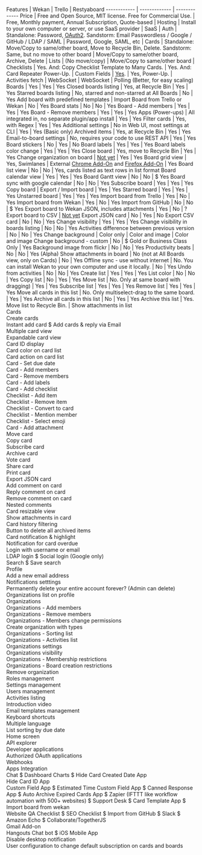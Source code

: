 Features | Wekan | Trello | Restyaboard
------------ | ------------- | -------------
Price | Free and Open Source, MIT license. Free for Commercial Use. | Free, Monthly payment, Annual Subscription, Quote-based |
Hosting | Install to your own computer or server, or use SaaS provider | SaaS |
Auth | Standalone: Password, [OAuth2](https://github.com/wekan/wekan/wiki/OAuth2). Sandstorm: Email Passwordless / Google / GitHub / LDAP / SAML | Password, Google, SAML, etc |
Cards | Standalone: Move/Copy to same/other board, Move to Recycle Bin, Delete. Sandstorm: Same, but no move to other board | Move/Copy to same/other board, Archive, Delete |
Lists | (No move/copy) | Move/Copy to same/other board |
Checklists | Yes. And: Copy Checklist Template to Many Cards. | Yes. And: Card Repeater Power-Up. |
Custom Fields | [Yes](https://github.com/wekan/wekan/wiki/Custom-Fields). | Yes, Power-Up. |
Activities fetch | WebSocket | WebSocket | Polling (Better, for easy scaling)
Boards | Yes | Yes | Yes
Closed boards listing | Yes, at Recycle Bin | Yes | Yes
Starred boards listing | No, starred and non-starred at All Boards | No | Yes
Add board with predefined templates | Import Board from Trello or Wekan | No | Yes
Board stats | No | No | Yes
Board - Add members | Yes | Yes | Yes
Board - Remove members | Yes | Yes | Yes
Apps (Power-ups) | All integrated in, no separate plugin/app  install | Yes | Yes
Filter cards | Yes, with Regex | Yes | Yes
Additional settings | No in Web UI, most settings at CLI | Yes | Yes (Basic only)
Archived items | Yes, at Recycle Bin | Yes | Yes
Email-to-board settings | No, requires your code to use REST API | Yes | Yes
Board stickers | No | Yes | No
Board labels | Yes | Yes | Yes
Board labels color change | Yes | Yes | Yes
Close board | Yes, move to Recycle Bin | Yes | Yes
Change organization on board | [Not yet](https://github.com/wekan/wekan/issues/802#issuecomment-416474860) | Yes | Yes
Board grid view	| Yes, Swimlanes | External [Chrome Add-On](https://chrome.google.com/webstore/detail/swimlanes-for-trello/lhgcmlaedabaaaihmfdkldejjjmialgl) and [Firefox Add-On](https://addons.mozilla.org/en-US/firefox/addon/swimlanes-for-trello/) | Yes
Board list view | No | No | Yes, cards listed as text rows in list format
Board calendar view | Yes | Yes | Yes
Board Gantt view | No | No | $ Yes
Board sync with google calendar | No | No | Yes
Subscribe board | Yes | Yes | Yes
Copy board | Export / Import board | Yes | Yes
Starred board | Yes | Yes | Yes
Unstarred board | Yes | Yes | Yes
Import board from Trello | Yes | No | Yes
Import board from Wekan | Yes | No | Yes
Import from GitHub | No | No | $ Yes
Export board to Wekan JSON, includes attachments | Yes | No | ?
Export board to CSV | [Not yet](https://github.com/wekan/wekan/pull/413)
Export JSON card | No | Yes | No
Export CSV card | No | No | Yes
Change visibility | Yes | Yes | Yes
Change visibility in boards listing | No | No | Yes
Activities difference between previous version | No | No | Yes
Change background | Color only | Color and image | Color and image
Change background - custom | No | $ Gold or Business Class Only | Yes
Background image from flickr | No | No | Yes
Productivity beats | No | No | Yes (Alpha)
Show attachments in board | No (not at All Boards view, only on Cards) | No | Yes
Offline sync - use without internet | No. You can install Wekan to your own computer and use it locally. | No | Yes
Undo from activities | No | No | Yes
Create list | Yes | Yes | Yes
List color | No | No | Yes
Copy list | No | Yes | Yes
Move list | No. Only at same board with dragging) | Yes | Yes
Subscribe list | Yes | Yes | Yes
Remove list | Yes | Yes | Yes
Move all cards in this list | No. Only multiselect-drag to the same board. | Yes | Yes
Archive all cards in this list | No | Yes | Yes
Archive this list | Yes. Move list to Recycle Bin. | 
Show attachments in list		
Cards		
Create cards		
Instant add card		 $
Add cards & reply via Email		
Multiple card view		
Expandable card view		
Card ID display		
Card color on card list		
Card action on card list		
Card - Set due date		
Card - Add members		
Card - Remove members		
Card - Add labels		
Card - Add checklist		
Checklist - Add item		
Checklist - Remove item		
Checklist - Convert to card		
Checklist - Mention member		
Checklist - Select emoji		
Card - Add attachment		
Move card		
Copy card		
Subscribe card		
Archive card		
Vote card		
Share card		
Print card		
Export JSON card		
Add comment on card		
Reply comment on card		
Remove comment on card		
Nested comments		
Card resizable view		
Show attachments in card		
Card history filtering		
Button to delete all archived items		
Card notification & highlight		
Notification for card overdue		
Login with username or email		
LDAP login		 $
Social login	 (Google only)	
Search		 $
Save search		
Profile		
Add a new email address		
Notifications setttings		
Permanently delete your entire account forever?		 (Admin can delete)
Organizations list on profile		
Organizations		
Organizations - Add members		
Organizations - Remove members		
Organizations - Members change permissions		
Create organization with types		
Organizations - Sorting list		
Organizations - Activities list		
Organizations settings		
Organizations visibility		
Organizations - Membership restrictions		
Organizations - Board creation restrictions		
Remove organization		
Roles management		
Settings management		
Users management		
Activities listing		
Introduction video		
Email templates management		
Keyboard shortcuts		
Multiple language		
List sorting by due date		
Home screen		
API explorer		
Developer applications		
Authorized OAuth applications		
Webhooks		
Apps Integration		
Chat		 $
Dashboard Charts		 $
Hide Card Created Date App		
Hide Card ID App		
Custom Field App		 $
Estimated Time Custom Field App		 $
Canned Response App		 $
Auto Archive Expired Cards App		 $
Zapier (IFTTT like workflow automation with 500+ websites)		 $
Support Desk		 $
Card Template App		 $
Import board from wekan		
Website QA Checklist		 $
SEO Checklist		 $
Import from GitHub		 $
Slack		 $
Amazon Echo		 $
Collaborate/TogetherJS		
Gmail Add-on		
Hangouts Chat bot		 $
iOS Mobile App		
Disable desktop notification		
User configuration to change default subscription on cards and boards		